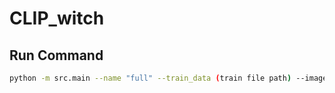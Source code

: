 # CLIP_witch

## Run Command

```bash
python -m src.main --name "full" --train_data (train file path) --image_key file --epochs 30 --batch_size 512 --distributed --device_ids 0 1 --weight_decay 0.2 --num_warmup_steps 2000 --distributed_init_method tcp://127.0.0.1:5433
```
